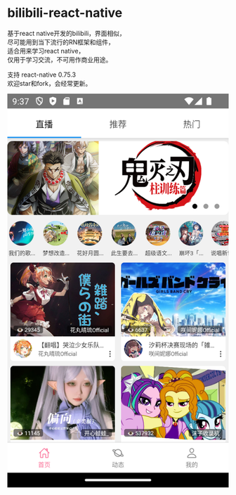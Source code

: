 # bilibili-react-native
基于react native开发的bilibili，界面相似，<br>
尽可能用到当下流行的RN框架和组件，<br>
适合用来学习react native，<br>
仅用于学习交流，不可用作商业用途。<br>


支持 react-native 0.75.3<br>
欢迎star和fork，会经常更新。<br>

<img src="assets/img/Screenshot_1727516251.png">
